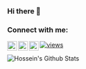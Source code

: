### Hi there 👋

<!--
**h-varmazyar/h-varmazyar** is a ✨ _special_ ✨ repository because its `README.md` (this file) appears on your GitHub profile.

Here are some ideas to get you started:

- 🔭 I’m currently working on ...
- 🌱 I’m currently learning ...
- 👯 I’m looking to collaborate on ...
- 🤔 I’m looking for help with ...
- 💬 Ask me about ...
- 📫 How to reach me: ...
- 😄 Pronouns: ...
- ⚡ Fun fact: ...
-->

### Connect with me:

[<img align="left" alt="hossein varmazyar | Twitter" width="22px" src="https://cdn.jsdelivr.net/npm/simple-icons@v3/icons/twitter.svg" />][twitter]
[<img align="left" alt="hossein varmazyar | LinkedIn" width="22px" src="https://cdn.jsdelivr.net/npm/simple-icons@v3/icons/linkedin.svg" />][linkedin]
[<img align="left" alt="hossein varmazyar | Instagram" width="22px" src="https://cdn.jsdelivr.net/npm/simple-icons@v3/icons/instagram.svg" />][instagram]
[![views](https://komarev.com/ghpvc/?username=h-varmazyar&label=Profile%20views&color=fe75a9&style=flat)](https://github.com/h-varmazyar/)
<br />

<img align="left" alt="Hossein's Github Stats" src="https://github-readme-stats.vercel.app/api?username=h-varmazyar&show_icons=true&hide_border=true" />

[website]: https://www.h-varmazyar.ir/
[twitter]: https://twitter.com/hosssein_v
[instagram]: https://instagram.com/hosssein_v
[linkedin]: https://linkedin.com/in/hossein-varmazyar-122853b4/
